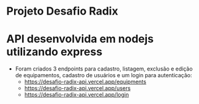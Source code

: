 # Projeto Desafio Radix

# API desenvolvida em nodejs utilizando express

- Foram criados 3 endpoints para cadastro, listagem, exclusão e edição de equipamentos, cadastro de usuários e um login para autenticação:
  - https://desafio-radix-api.vercel.app/equipments
  - https://desafio-radix-api.vercel.app/users
  - https://desafio-radix-api.vercel.app/login
